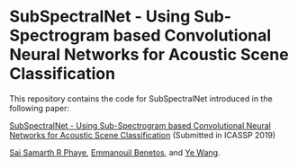 # SubSpectralNet - Using Sub-Spectrogram based Convolutional Neural Networks for Acoustic Scene Classification

This repository contains the code for SubSpectralNet introduced in the following paper:

[SubSpectralNet - Using Sub-Spectrogram based Convolutional Neural Networks for Acoustic Scene Classification](https://github.com/ssrp/SubSpectralNet) (Submitted in ICASSP 2019) 

[Sai Samarth R Phaye](http://www.saiphaye.com/), [Emmanouil Benetos](http://www.eecs.qmul.ac.uk/~emmanouilb/), and [Ye Wang](https://www.smcnus.org/profile/ye-wang/).
